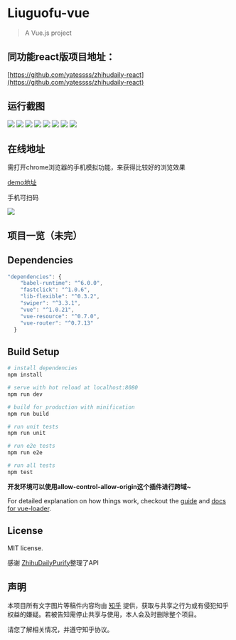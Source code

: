 # Liuguofu-vue

> A Vue.js project


## 同功能react版项目地址：

[https://github.com/yatessss/zhihudaily-react](https://github.com/yatessss/zhihudaily-react)

## 运行截图

![](http://7xqch8.com1.z0.glb.clouddn.com/blog_2016_07_picQQ20160708-0.png)
![](http://7xqch8.com1.z0.glb.clouddn.com/blog_2016_07_picQQ20160708-1.png)
![](http://7xqch8.com1.z0.glb.clouddn.com/blog_2016_07_picQQ20160708-2.png)
![](http://7xqch8.com1.z0.glb.clouddn.com/blog_2016_07_picQQ20160708-3.png)
![](http://7xqch8.com1.z0.glb.clouddn.com/blog_2016_07_picQQ20160708-4.png)
![](http://7xqch8.com1.z0.glb.clouddn.com/blog_2016_07_picQQ20160708-5.png)
![](http://7xqch8.com1.z0.glb.clouddn.com/blog_2016_07_picQQ20160708-6.png)
![](http://7xqch8.com1.z0.glb.clouddn.com/blog_2016_07_picQQ20160708-7.png)


## 在线地址

需打开chrome浏览器的手机模拟功能，来获得比较好的浏览效果

[demo地址](http://zhihudaily-vue.yatessss.com/)

手机可扫码

![](http://7xqch8.com1.z0.glb.clouddn.com/blog_2016_07_picQQ20160708-8.png)

## 项目一览（未完）


## Dependencies

```js
"dependencies": {
    "babel-runtime": "^6.0.0",
    "fastclick": "^1.0.6",
    "lib-flexible": "^0.3.2",
    "swiper": "^3.3.1",
    "vue": "^1.0.21",
    "vue-resource": "^0.7.0",
    "vue-router": "^0.7.13"
  }
```

## Build Setup

``` bash
# install dependencies
npm install

# serve with hot reload at localhost:8080
npm run dev

# build for production with minification
npm run build

# run unit tests
npm run unit

# run e2e tests
npm run e2e

# run all tests
npm test
```
**开发环境可以使用allow-control-allow-origin这个插件进行跨域~**

For detailed explanation on how things work, checkout the [guide](http://vuejs-templates.github.io/webpack/) and [docs for vue-loader](http://vuejs.github.io/vue-loader).

## License

MIT license.

感谢 [ZhihuDailyPurify](https://github.com/izzyleung/ZhihuDailyPurify/wiki/%E7%9F%A5%E4%B9%8E%E6%97%A5%E6%8A%A5-API-%E5%88%86%E6%9E%90)整理了API

## 声明

本项目所有文字图片等稿件内容均由 [知乎](https://www.zhihu.com/) 提供，获取与共享之行为或有侵犯知乎权益的嫌疑。若被告知需停止共享与使用，本人会及时删除整个项目。

请您了解相关情况，并遵守知乎协议。
